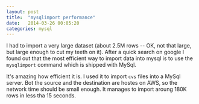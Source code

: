 ```yaml
---
layout: post
title:  "mysqlimport performance"
date:   2014-03-26 00:05:20
categories: mysql
---
```



I had to import a very large dataset (about 2.5M rows -- OK, not that large,
but large enough to cut my teeth on it). After a quick search on google I found
out that the most efficient way to import data into mysql is to use
the `mysqlimport` command which is shipped with MySql.

It's amazing how efficient it is. I used it to import `cvs` files into a MySql
server. Bot the source and the destination are hostes on AWS, so the network
time should be small enough. It manages to import aroung 180K rows in less tha
15 seconds.
